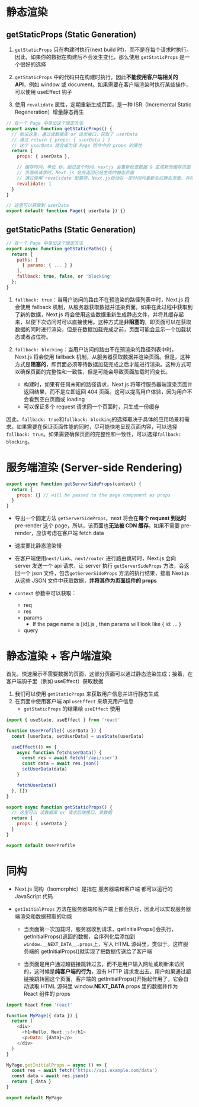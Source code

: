 # 静态渲染

## getStaticProps (Static Generation)

1. `getStaticProps` 只在构建时执行(next build 时)，而不是在每个请求时执行。因此，如果你的数据在构建后不会发生变化，那么使用 `getStaticProps` 是一个很好的选择

2. `getStaticProps` 中的代码只在构建时执行，因此**不能使用客户端相关的 API**，例如 window 或 document。如果需要在客户端渲染时执行某些操作，可以使用 useEffect 钩子

3. 使用 `revalidate` 属性，定期重新生成页面，是一种 ISR（Incremental Static Regeneration）增量静态再生

```js
// 在一个 Page 中导出这个固定方法
export async function getStaticProps() {
  // 假设这里，通过读数据库 or 请求接口，获取了 userData
  // 通过 return { props: { userData } }
  // 这个 userData 就会成为该 Page 组件中的 props 的属性
  return {
    props: { userData },

    // 缓存时间，单位 秒，超过这个时间，nextjs 会重新检查数据 & 生成新的缓存页面
    // 页面给请求时，Next.js 会先返回已经生成的静态页面
    // 通过使用`revalidate`配置项，Next.js自动在一定时间内重新生成静态页面，并将新的页面数据缓存起来
    revalidate: 1
  }
}

// 这里可以获取到 userData
export default function Page({ userData }) {}
```

## getStaticPaths (Static Generation)

```js
// 在一个 Page 中导出这个固定方法
export async function getStaticPaths() {
  return {
    paths: [
      { params: { ... } }
    ],
    fallback: true, false, or 'blocking'
  };
}
```

1. `fallback: true`：当用户访问的路由不在预渲染的路径列表中时，Next.js 将会使用 fallback 机制，从服务器获取数据并渲染页面。如果在此过程中获取到了新的数据，Next.js 将会使用这些数据重新生成静态文件，并将其缓存起来，以便下次访问时可以直接使用。这种方式是**非阻塞的**，即页面可以在获取数据的同时进行渲染，但是在数据加载完成之前，页面可能会显示一个加载状态或者占位符。

2. `fallback: blocking`：当用户访问的路由不在预渲染的路径列表中时，Next.js 将会使用 fallback 机制，从服务器获取数据并渲染页面。但是，这种方式是**阻塞的**，即页面必须等待数据加载完成之后才能进行渲染。这种方式可以确保页面的完整性和一致性，但是可能会导致页面加载时间变长。

   - 构建时，如果有任何未知的路径请求，Next.js 将等待服务器端渲染页面并返回结果，而不是立即返回 404 页面。这可以提高用户体验，因为用户不会看到空白页面或 loading
   - 可以保证多个 request 请求同一个页面时，只生成一份缓存

因此，`fallback: true`和`fallback: blocking`的选择取决于具体的应用场景和需求。如果需要在保证页面性能的同时，尽可能快地呈现页面内容，可以选择`fallback: true`。如果需要确保页面的完整性和一致性，可以选择`fallback: blocking`。

# 服务端渲染 (Server-side Rendering)

```js
export async function getServerSideProps(context) {
  return {
    props: {} // will be passed to the page component as props
  }
}
```

- 导出一个固定方法 `getServerSideProps`，next 将会在**每个 request 到达时** pre-render 这个 page，所以，该页面也**无法被 CDN 缓存**。如果不需要 pre-render，应该考虑在客户端 fetch data

- 速度要比静态渲染慢

- 在客户端使用`next/link`、`next/router` 进行路由跳转时，Next.js 会向 server 发送一个 api 请求，让 server 执行 `getServerSideProps` 方法，会返回一个 json 文件，包含`getServerSideProps` 方法的执行结果，接着 Next.js 从这些 JSON 文件中获取数据，**并将其作为页面组件的 props**

- `context` 参数中可以获取：
  - req
  - res
  - params
    - If the page name is [id].js , then params will look like { id: ... }
  - query

# 静态渲染 + 客户端渲染

首先，快速展示不需要数据的页面，这部分页面可以通过静态渲染生成；接着，在客户端钩子里（例如 useEffect）获取数据

1. 我们可以使用 `getStaticProps` 来获取用户信息并进行静态生成
2. 在页面中使用客户端 api `useEffect` 来填充用户信息
   - `getStaticProps` 的结果给 `useEffect` 使用

```js
import { useState, useEffect } from 'react'

function UserProfile({ userData }) {
  const [userData, setUserData] = useState(userData)

  useEffect(() => {
    async function fetchUserData() {
      const res = await fetch('/api/user')
      const data = await res.json()
      setUserData(data)
    }

    fetchUserData()
  }, [])
}

export async function getStaticProps() {
  // 这里可以 读数据库 or 请求后端接口，拿数据
  return {
    props: { userData }
  }
}

export default UserProfile
```

# 同构

- Next.js 同构（Isomorphic）是指在 服务器端和客户端 都可以运行的 JavaScript 代码
- `getInitialProps` 方法在服务器端和客户端上都会执行，因此可以实现服务器端渲染和数据预取的功能

  - 当页面第一次加载时，服务器收到请求，getInitialProps()会执行，getInitialProps()返回的数据，会序列化后添加到 `window.__NEXT_DATA__.props`上，写入 HTML 源码里，类似于<script>window.**NEXT_DATA**={props:{xxx}}</script>。这样服务端的 getInitialProps()就实现了把数据传送给了客户端

  - 当页面是用户通过超链接跳转过去，而不是用户输入网址或刷新来访问的，这时候是**纯客户端的行为**，没有 HTTP 请求发出去。用户如果通过超链接跳转回这个页面，客户端的 getInitialProps()开始起作用了，它会自动读取 HTML 源码里 window.**NEXT_DATA**.props 里的数据并作为 React 组件的 props

```javascript
import React from 'react'

function MyPage({ data }) {
  return (
    <div>
      <h1>Hello, Next.js!</h1>
      <p>Data: {data}</p>
    </div>
  )
}

MyPage.getInitialProps = async () => {
  const res = await fetch('https://api.example.com/data')
  const data = await res.json()
  return { data }
}

export default MyPage
```
